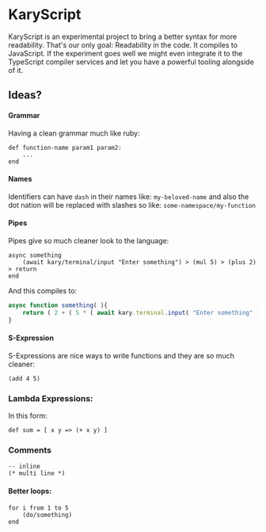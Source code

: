 
# KaryScript
KaryScript is an experimental project to bring a better syntax for more readability. That's our only goal: Readability in the code. It compiles to JavaScript. If the experiment goes well we might even integrate it to the TypeScript compiler services and let you have a powerful tooling alongside of it.


## Ideas?
#### Grammar
Having a clean grammar much like ruby:
```
def function-name param1 param2:
    ...
end
```

#### Names
Identifiers can have `dash` in their names like: `my-beloved-name` and also the dot nation will be replaced with slashes so like: `some-namespace/my-function`

#### Pipes
Pipes give so much cleaner look to the language:
```
async something
    (await kary/terminal/input "Enter something") > (mul 5) > (plus 2) > return
end
```
And this compiles to:
```TypeScript
async function something( ){
    return ( 2 + ( 5 * ( await kary.terminal.input( "Enter something" ) ) ) )
}
```

#### S-Expression
S-Expressions are nice ways to write functions and they are so much cleaner:
```
(add 4 5)
```

### Lambda Expressions:
In this form:
```
def sum = [ x y => (+ x y) ]
```

### Comments
```
-- inline
(* multi line *)
```

#### Better loops:
```
for i from 1 to 5
    (do/something)
end
```